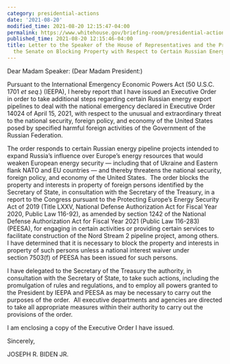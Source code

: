 ```yaml
---
category: presidential-actions
date: '2021-08-20'
modified_time: 2021-08-20 12:15:47-04:00
permalink: https://www.whitehouse.gov/briefing-room/presidential-actions/2021/08/20/letter-to-the-speaker-of-the-house-of-representatives-and-the-president-of-the-senate-on-blocking-property-with-respect-to-certain-russian-energy-export-pipelines/
published_time: 2021-08-20 12:15:46-04:00
title: Letter to the Speaker of the House of Representatives and the President of
  the Senate on Blocking Property with Respect to Certain Russian Energy Export Pipelines
---
```

 
Dear Madam Speaker: (Dear Madam President:)  
  
Pursuant to the International Emergency Economic Powers Act (50 U.S.C.
1701 *et seq*.) (IEEPA), I hereby report that I have issued an Executive
Order in order to take additional steps regarding certain Russian energy
export pipelines to deal with the national emergency declared in
Executive Order 14024 of April 15, 2021, with respect to the unusual and
extraordinary threat to the national security, foreign policy, and
economy of the United States posed by specified harmful foreign
activities of the Government of the Russian Federation.  
  
The order responds to certain Russian energy pipeline projects intended
to expand Russia’s influence over Europe’s energy resources that would
weaken European energy security — including that of Ukraine and Eastern
flank NATO and EU countries — and thereby threatens the national
security, foreign policy, and economy of the United States.  The order
blocks the property and interests in property of foreign persons
identified by the Secretary of State, in consultation with the Secretary
of the Treasury, in a report to the Congress pursuant to the Protecting
Europe’s Energy Security Act of 2019 (Title LXXV, National Defense
Authorization Act for Fiscal Year 2020, Public Law 116-92), as amended
by section 1242 of the National Defense Authorization Act for Fiscal
Year 2021 (Public Law 116-283) (PEESA), for engaging in certain
activities or providing certain services to facilitate construction of
the Nord Stream 2 pipeline project, among others.  I have determined
that it is necessary to block the property and interests in property
of such persons unless a national interest waiver under section 7503(f)
of PEESA has been issued for such persons.  
  
I have delegated to the Secretary of the Treasury the authority, in
consultation with the Secretary of State, to take such actions,
including the promulgation of rules and regulations, and to employ all
powers granted to the President by IEEPA and PEESA as may be necessary
to carry out the purposes of the order.  All executive departments and
agencies are directed to take all appropriate measures within their
authority to carry out the provisions of the order.  
  
I am enclosing a copy of the Executive Order I have issued.   

Sincerely,

JOSEPH R. BIDEN JR.
